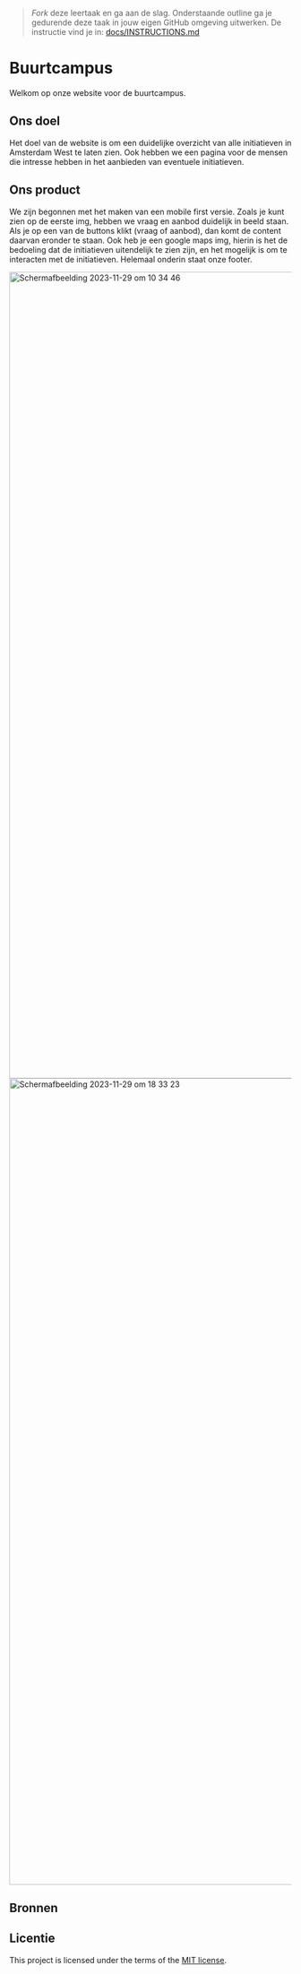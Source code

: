 > _Fork_ deze leertaak en ga aan de slag. 
Onderstaande outline ga je gedurende deze taak in jouw eigen GitHub omgeving uitwerken. 
De instructie vind je in: [docs/INSTRUCTIONS.md](docs/INSTRUCTIONS.md)

# Buurtcampus
Welkom op onze website voor de buurtcampus. 

## Ons doel

Het doel van de website is om een duidelijke overzicht van alle initiatieven in Amsterdam West te laten zien. Ook hebben we een pagina voor de mensen die intresse hebben in het aanbieden van eventuele initiatieven.

## Ons product 

We zijn begonnen met het maken van een mobile first versie. Zoals je kunt zien op de eerste img, hebben we vraag en aanbod duidelijk in beeld staan. Als je op een van de buttons klikt (vraag of aanbod), dan komt de content daarvan eronder te staan. Ook heb je een google maps img, hierin is het de bedoeling dat de initiatieven uitendelijk te zien zijn, en het mogelijk is om te interacten met de initiatieven. Helemaal onderin staat onze footer.

<img width="1440" alt="Scherm­afbeelding 2023-11-29 om 10 34 46" src="https://github.com/Ryank2004/look-and-feel-corporate-identity/assets/144009662/f68d0cfe-b4a0-40cb-9aa3-c8b34df1ce91">

<img width="1440" alt="Scherm­afbeelding 2023-11-29 om 18 33 23" src="https://github.com/Ryank2004/look-and-feel-corporate-identity/assets/144009662/7fa2789f-10ac-4ead-a948-c6c063356ff4">


## Bronnen

## Licentie

This project is licensed under the terms of the [MIT license](./LICENSE).
